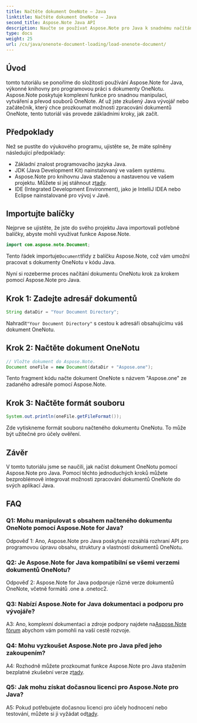 ```yaml
---
title: Načtěte dokument OneNote – Java
linktitle: Načtěte dokument OneNote – Java
second_title: Aspose.Note Java API
description: Naučte se používat Aspose.Note pro Java k snadnému načítání a manipulaci s dokumenty OneNotu. Komplexní návod pro vývojáře v Javě.
type: docs
weight: 25
url: /cs/java/onenote-document-loading/load-onenote-document/
---
```

## Úvod

tomto tutoriálu se ponoříme do složitosti používání Aspose.Note for Java, výkonné knihovny pro programovou práci s dokumenty OneNotu. Aspose.Note poskytuje komplexní funkce pro snadnou manipulaci, vytváření a převod souborů OneNote. Ať už jste zkušený Java vývojář nebo začátečník, který chce prozkoumat možnosti zpracování dokumentů OneNote, tento tutoriál vás provede základními kroky, jak začít.

## Předpoklady

Než se pustíte do výukového programu, ujistěte se, že máte splněny následující předpoklady:

- Základní znalost programovacího jazyka Java.
- JDK (Java Development Kit) nainstalovaný ve vašem systému.
-  Aspose.Note pro knihovnu Java staženou a nastavenou ve vašem projektu. Můžete si jej stáhnout z[tady](https://releases.aspose.com/note/java/).
- IDE (Integrated Development Environment), jako je IntelliJ IDEA nebo Eclipse nainstalované pro vývoj v Javě.

## Importujte balíčky

Nejprve se ujistěte, že jste do svého projektu Java importovali potřebné balíčky, abyste mohli využívat funkce Aspose.Note.

```java
import com.aspose.note.Document;
```

 Tento řádek importuje`Document`třídy z balíčku Aspose.Note, což vám umožní pracovat s dokumenty OneNotu v kódu Java.

Nyní si rozeberme proces načítání dokumentu OneNotu krok za krokem pomocí Aspose.Note pro Java.

## Krok 1: Zadejte adresář dokumentů

```java
String dataDir = "Your Document Directory";
```

 Nahradit`"Your Document Directory"` s cestou k adresáři obsahujícímu váš dokument OneNotu.

## Krok 2: Načtěte dokument OneNotu

```java
// Vložte dokument do Aspose.Note.
Document oneFile = new Document(dataDir + "Aspose.one");
```

Tento fragment kódu načte dokument OneNote s názvem "Aspose.one" ze zadaného adresáře pomocí Aspose.Note.

## Krok 3: Načtěte formát souboru

```java
System.out.println(oneFile.getFileFormat());
```

Zde vytiskneme formát souboru načteného dokumentu OneNotu. To může být užitečné pro účely ověření.

## Závěr

V tomto tutoriálu jsme se naučili, jak načíst dokument OneNotu pomocí Aspose.Note pro Java. Pomocí těchto jednoduchých kroků můžete bezproblémově integrovat možnosti zpracování dokumentů OneNote do svých aplikací Java.

## FAQ

### Q1: Mohu manipulovat s obsahem načteného dokumentu OneNote pomocí Aspose.Note for Java?

Odpověď 1: Ano, Aspose.Note pro Java poskytuje rozsáhlá rozhraní API pro programovou úpravu obsahu, struktury a vlastností dokumentů OneNotu.

### Q2: Je Aspose.Note for Java kompatibilní se všemi verzemi dokumentů OneNotu?

Odpověď 2: Aspose.Note for Java podporuje různé verze dokumentů OneNote, včetně formátů .one a .onetoc2.

### Q3: Nabízí Aspose.Note for Java dokumentaci a podporu pro vývojáře?

 A3: Ano, komplexní dokumentaci a zdroje podpory najdete na[Aspose.Note fórum](https://forum.aspose.com/c/note/28) abychom vám pomohli na vaší cestě rozvoje.

### Q4: Mohu vyzkoušet Aspose.Note pro Java před jeho zakoupením?

 A4: Rozhodně můžete prozkoumat funkce Aspose.Note pro Java stažením bezplatné zkušební verze z[tady](https://releases.aspose.com/).

### Q5: Jak mohu získat dočasnou licenci pro Aspose.Note pro Java?

 A5: Pokud potřebujete dočasnou licenci pro účely hodnocení nebo testování, můžete si ji vyžádat od[tady](https://purchase.aspose.com/temporary-license/).
